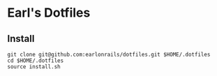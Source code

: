 # Earl's Dotfiles

## Install

```
git clone git@github.com:earlonrails/dotfiles.git $HOME/.dotfiles
cd $HOME/.dotfiles
source install.sh
```
